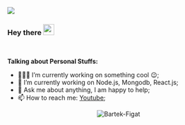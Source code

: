 ![](https://visitor-badge.glitch.me/badge?page_id=Bartek-Figat.Bartek-Figat)
### Hey there <img src="https://media.giphy.com/media/hvRJCLFzcasrR4ia7z/giphy.gif" width="25px">
<br />

**Talking about Personal Stuffs:**

- 👨🏽‍💻 I’m currently working on something cool :wink:;
- 🌱 I’m currently working on Node.js, Mongodb, React.js; 
- 💬 Ask me about anything, I am happy to help;
- 📫 How to reach me: [Youtube](https://youtu.be/RQgQ1NV9LKU);





<p align="center"> <img src="https://github-readme-stats.vercel.app/api?username=Bartek-Figat&show_icons=true&theme=gotham" alt="Bartek-Figat"/>


